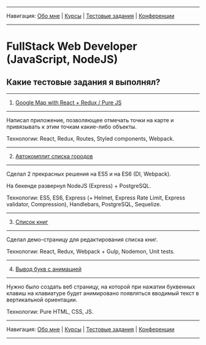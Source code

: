 
___
Навигация: 
[Обо мне](README.md "Мой опыт работы, навыки") |
[Курсы](COURSES.md "Чему я учусь, куда двигаюсь?") |
[Тестовые задания](TESTS.md "Выполненные тестовые задания") |
[Конференции](CONFERENCES.md "Где вы могли меня видеть?")
___

# FullStack Web Developer (JavaScript, NodeJS)

## Какие тестовые задания я выполнял?
___
1. [Google Map with React + Redux / Pure JS](https://github.com/iMaximal/task-5-google-map-react)
___
﻿Написал приложение, позволяющее отмечать точки на карте и привязывать к этим точкам какие-либо объекты.

Технологии: React, Redux, Routes, Styled components, Webpack.


___
2. [Автокомплит списка городов](https://github.com/iMaximal/task-2-autocomplete)
___
Сделал 2 прекрасных решения на ES5 и на ES6 (DI, Webpack).

На бекенде развернул NodeJS (Express) + PostgreSQL.

Технологии: ES5, ES6, Express (+ Helmet, Express Rate Limit, Express validator, Compression), Handlebars, PostgreSQL, Sequelize.

___
3. [Список книг](https://github.com/iMaximal/task-3-books-list)
___
Сделал демо-страницу для редактирования списка книг.

Технологии: React, Redux, Webpack + Gulp, Nodemon, Unit tests.

___
4. [Вывод букв с анимацией](https://github.com/iMaximal/task-4-key-animation)
___
Нужно было создать веб страницу, на которой при нажатии буквенных клавиш на клавиатуре будет анимировано появляться вводимый текст в вертикальной ориентации.

Технологии: Pure HTML, CSS, JS.



___
Навигация: 
[Обо мне](README.md "Мой опыт работы, навыки") |
[Курсы](COURSES.md "Чему я учусь, куда двигаюсь?") |
[Тестовые задания](TESTS.md "Выполненные тестовые задания") |
[Конференции](CONFERENCES.md "Где вы могли меня видеть?")
___
